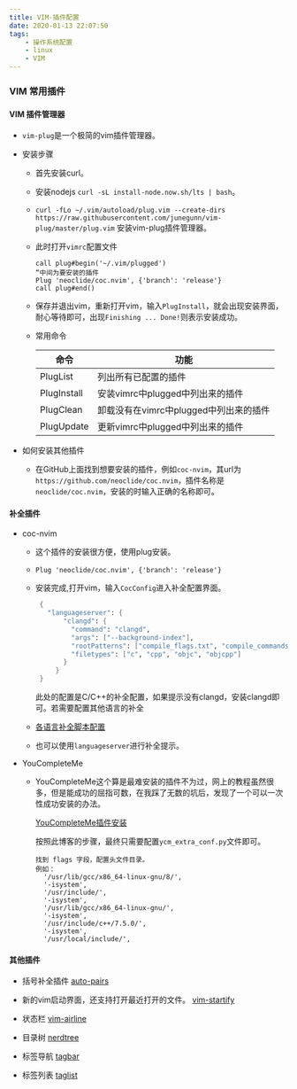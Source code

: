 ```yaml
---
title: VIM-插件配置
date: 2020-01-13 22:07:50
tags:
	- 操作系统配置
	- linux
	- VIM
---
```


### VIM 常用插件

#### VIM 插件管理器

- `vim-plug`是一个极简的vim插件管理器。

- 安装步骤

  - 首先安装curl。

  - 安装nodejs `curl -sL install-node.now.sh/lts | bash`。

  - `curl -fLo ~/.vim/autoload/plug.vim --create-dirs https://raw.githubusercontent.com/junegunn/vim-plug/master/plug.vim` 安装vim-plug插件管理器。

  - 此时打开`vimrc`配置文件

    ~~~
    call plug#begin('~/.vim/plugged')
    “中间为要安装的插件
    Plug 'neoclide/coc.nvim', {'branch': 'release'}
    call plug#end()
    ~~~

  - 保存并退出vim，重新打开vim，输入`PlugInstall`，就会出现安装界面，耐心等待即可，出现`Finishing ... Done!`则表示安装成功。

  - 常用命令

    | 命令        | 功能                                   |
    | ----------- | -------------------------------------- |
    | PlugList    | 列出所有已配置的插件                   |
    | PlugInstall | 安装vimrc中plugged中列出来的插件       |
    | PlugClean   | 卸载没有在vimrc中plugged中列出来的插件 |
    | PlugUpdate  | 更新vimrc中plugged中列出来的插件       |

    

- 如何安装其他插件

  - 在GitHub上面找到想要安装的插件，例如`coc-nvim`，其url为`https://github.com/neoclide/coc.nvim`，插件名称是`neoclide/coc.nvim`，安装的时输入正确的名称即可。

    

#### 补全插件

- coc-nvim

  - 这个插件的安装很方便，使用plug安装。

  - `Plug 'neoclide/coc.nvim', {'branch': 'release'}`

  - 安装完成,打开vim，输入`CocConfig`进入补全配置界面。

    ```scheme
     {   
       "languageserver": {
           "clangd": {
             "command": "clangd",  
             "args": ["--background-index"],
             "rootPatterns": ["compile_flags.txt", "compile_commands.json", ".vim/", ".git/",".hg/"],
             "filetypes": ["c", "cpp", "objc", "objcpp"]
           }
         }
     }
    
    ```

    此处的配置是C/C++的补全配置，如果提示没有clangd，安装clangd即可。若需要配置其他语言的补全

  - [各语言补全脚本配置](https://github.com/neoclide/coc.nvim/wiki/Language-servers)

  - 也可以使用`languageserver`进行补全提示。

- YouCompleteMe

  - YouCompleteMe这个算是最难安装的插件不为过，网上的教程虽然很多，但是能成功的屈指可数，在我踩了无数的坑后，发现了一个可以一次性成功安装的办法。

    [YouCompleteMe插件安装](https://blog.csdn.net/tianminggenie/article/details/82899498)

    按照此博客的步骤，最终只需要配置`ycm_extra_conf.py`文件即可。

    ~~~
    找到 flags 字段，配置头文件目录。
    例如：
      '/usr/lib/gcc/x86_64-linux-gnu/8/',
      '-isystem',
      '/usr/include/',
      '-isystem',
      '/usr/lib/gcc/x86_64-linux-gnu/',
      '-isystem',
      '/usr/include/c++/7.5.0/',
      '-isystem',
      '/usr/local/include/',
    
    ~~~

#### 其他插件

- 括号补全插件 [auto-pairs](https://github.com/jiangmiao/auto-pairs)

- 新的vim启动界面，还支持打开最近打开的文件。 [vim-startify](https://github.com/mhinz/vim-startify)

- 状态栏 [vim-airline](https://github.com/vim-airline/vim-airline)

- 目录树 [nerdtree](https://github.com/preservim/nerdtree)

- 标签导航 [tagbar](https://github.com/majutsushi/tagbar)

- 标签列表  [taglist](https://github.com/vim-scripts/taglist.vim)

  

